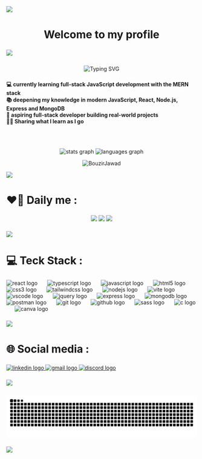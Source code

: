 <img src="https://user-images.githubusercontent.com/73097560/115834477-dbab4500-a447-11eb-908a-139a6edaec5c.gif">

###

<h1 align="center">Welcome to my profile </h1>

###

<img src="https://user-images.githubusercontent.com/73097560/115834477-dbab4500-a447-11eb-908a-139a6edaec5c.gif">

###

<p align="center" href="https://git.io/typing-svg"><img src="https://readme-typing-svg.herokuapp.com?font=Fira+Code&size=30&duration=3000&pause=1000&color=41F707&center=true&width=465&lines=Hi+%F0%9F%91%8B!;My+name+is+Bouzir+Jawad+!;I'm+a+full-stack+developer" alt="Typing SVG" /></p>

###

<h4 align="left">💻 currently learning full-stack JavaScript development with the MERN stack  <br> 📚 deepening my knowledge in modern JavaScript, React, Node.js, Express and MongoDB  <br> 🚀 aspiring full-stack developer building real-world projects <br> 👨‍🏫 Sharing what I learn as I go</h4>

###

<br clear="both">

###

<div align="center">
  <img src="https://github-readme-stats.vercel.app/api?username=BouzirJawad&hide_title=true&hide_rank=false&show_icons=true&include_all_commits=true&count_private=true&disable_animations=false&theme=dracula&locale=en&hide_border=true" height="150" alt="stats graph"  />
  <img src="https://github-readme-stats.vercel.app/api/top-langs?username=BouzirJawad&locale=en&hide_title=true&layout=compact&card_width=320&langs_count=6&theme=dracula&hide_border=true" height="150" alt="languages graph"  />
</div>
<p align="center"> <img src="https://komarev.com/ghpvc/?username=BouzirJawad&label=Profile%20views&color=0e75b6&style=flat" alt="BouzirJawad" /> </p>

<img src="https://user-images.githubusercontent.com/73097560/115834477-dbab4500-a447-11eb-908a-139a6edaec5c.gif">

###

<h1 align="left">❤️‍🔥 Daily me :</h1>

###

<div align="center">
  <img height="160" src="https://media.giphy.com/media/v1.Y2lkPTc5MGI3NjExNGhlZjIwcm0xZWNmb3htZjdpMmN5NnJtemFobTBxbXdjMDJ3bnQ4MCZlcD12MV9naWZzX3NlYXJjaCZjdD1n/zOvBKUUEERdNm/giphy.gif"  />
  <img height="160" src="https://media.giphy.com/media/v1.Y2lkPTc5MGI3NjExMXN1eTN0OTBzZ3B0dzRrY245bzh3MWF1amJ4cjBnYTRlemQ5c3dwbSZlcD12MV9naWZzX3NlYXJjaCZjdD1n/Dh5q0sShxgp13DwrvG/giphy.gif">
  <img height="160" src="https://media.giphy.com/media/v1.Y2lkPTc5MGI3NjExYzk0ajM4OGFzNXVtMm81NHJ1aHo1bDRiajZpcGpidXR5MTgycG95MSZlcD12MV9naWZzX3NlYXJjaCZjdD1n/QX6ruFElzFdeIfblrg/giphy.gif">
</div>

###

<img src="https://user-images.githubusercontent.com/73097560/115834477-dbab4500-a447-11eb-908a-139a6edaec5c.gif">

###

<h1 align="left">💻 Teck Stack :</h1>

###

<div align="left">
  <img src="https://skillicons.dev/icons?i=react" height="73" alt="react logo"  />
  <img width="18" />
  <img src="https://skillicons.dev/icons?i=ts" height="73" alt="typescript logo"  />
  <img width="18" />
  <img src="https://skillicons.dev/icons?i=js" height="73" alt="javascript logo"  />
  <img width="18" />
  <img src="https://skillicons.dev/icons?i=html" height="73" alt="html5 logo"  />
  <img width="18" />
  <img src="https://cdn.jsdelivr.net/gh/devicons/devicon/icons/css3/css3-original.svg" height="73" alt="css3 logo"  />
  <img width="18" />
  <img src="https://skillicons.dev/icons?i=tailwind" height="73" alt="tailwindcss logo"  />
  <img width="18" />
  <img src="https://skillicons.dev/icons?i=nodejs" height="73" alt="nodejs logo"  />
  <img width="18" />
  <img src="https://skillicons.dev/icons?i=vite" height="73" alt="vite logo"  />
  <img width="18" />
  <img src="https://skillicons.dev/icons?i=vscode" height="73" alt="vscode logo"  />
  <img width="18" />
  <img src="https://skillicons.dev/icons?i=jquery" height="73" alt="jquery logo"  />
  <img width="18" />
  <img src="https://skillicons.dev/icons?i=express" height="73" alt="express logo"  />
  <img width="18" />
  <img src="https://skillicons.dev/icons?i=mongodb" height="73" alt="mongodb logo"  />
  <img width="18" />
  <img src="https://skillicons.dev/icons?i=postman" height="73" alt="postman logo"  />
  <img width="18" />
  <img src="https://skillicons.dev/icons?i=git" height="73" alt="git logo"  />
  <img width="18" />
  <img src="https://skillicons.dev/icons?i=github" height="73" alt="github logo"  />
  <img width="18" />
  <img src="https://skillicons.dev/icons?i=sass" height="73" alt="sass logo"  />
  <img width="18" />
  <img src="https://skillicons.dev/icons?i=c" height="73" alt="c logo"  />
  <img width="18" />
  <img src="https://cdn.jsdelivr.net/gh/devicons/devicon/icons/canva/canva-original.svg" height="73" alt="canva logo"  />
</div>

###

<img src="https://user-images.githubusercontent.com/73097560/115834477-dbab4500-a447-11eb-908a-139a6edaec5c.gif">

###

<h1 align="left">🌐 Social media :</h1>

###

<div align="left">
  <a href="www.linkedin.com/in/jawad-bouzir" target="_blank">
    <img src="https://img.shields.io/static/v1?message=LinkedIn&logo=linkedin&label=&color=0077B5&logoColor=white&labelColor=&style=for-the-badge" height="35" alt="linkedin logo"  />
  </a>
  <a href="jawadbouzir01@gmail.com" target="_blank">
    <img src="https://img.shields.io/static/v1?message=Gmail&logo=gmail&label=&color=D14836&logoColor=white&labelColor=&style=for-the-badge" height="35" alt="gmail logo"  />
  </a>
  <a href="itsjuubuu" target="_blank">
    <img src="https://img.shields.io/static/v1?message=Discord&logo=discord&label=&color=7289DA&logoColor=white&labelColor=&style=for-the-badge" height="35" alt="discord logo"  />
  </a>
</div>

###

<img src="https://user-images.githubusercontent.com/73097560/115834477-dbab4500-a447-11eb-908a-139a6edaec5c.gif">

###

<img src="https://raw.githubusercontent.com/BouzirJawad/BouzirJawad/output/snake.svg" alt="Snake animation" />

###

<img src="https://user-images.githubusercontent.com/73097560/115834477-dbab4500-a447-11eb-908a-139a6edaec5c.gif">

###
